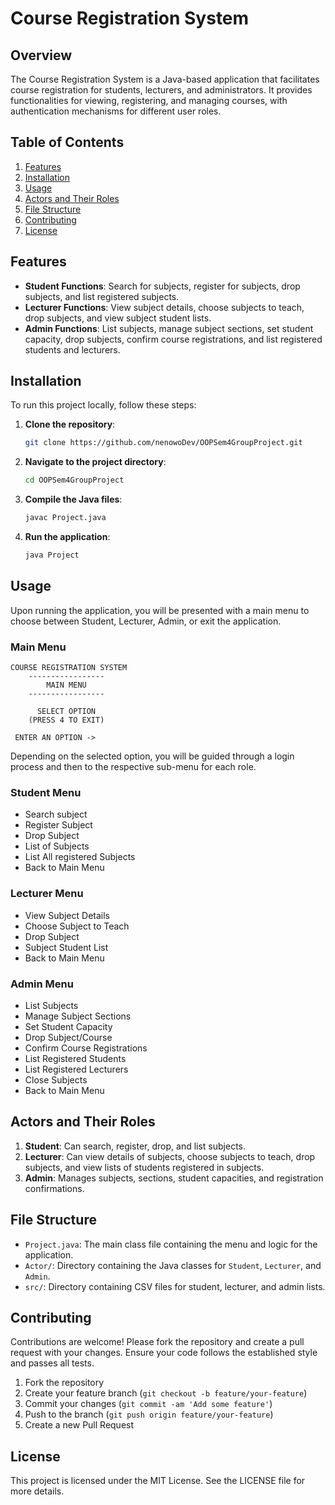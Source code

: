 <h1>Course Registration System</h1>

## Overview
The Course Registration System is a Java-based application that facilitates course registration for students, lecturers, and administrators. It provides functionalities for viewing, registering, and managing courses, with authentication mechanisms for different user roles.

## Table of Contents
1. [Features](#features)
2. [Installation](#installation)
3. [Usage](#usage)
4. [Actors and Their Roles](#actors-and-their-roles)
5. [File Structure](#file-structure)
6. [Contributing](#contributing)
7. [License](#license)

## Features
- **Student Functions**: Search for subjects, register for subjects, drop subjects, and list registered subjects.
- **Lecturer Functions**: View subject details, choose subjects to teach, drop subjects, and view subject student lists.
- **Admin Functions**: List subjects, manage subject sections, set student capacity, drop subjects, confirm course registrations, and list registered students and lecturers.

## Installation
To run this project locally, follow these steps:

1. **Clone the repository**:
    ```bash
    git clone https://github.com/nenowoDev/OOPSem4GroupProject.git
    ```

2. **Navigate to the project directory**:
    ```bash
    cd OOPSem4GroupProject
    ```

3. **Compile the Java files**:
    ```bash
    javac Project.java
    ```

4. **Run the application**:
    ```bash
    java Project
    ```

## Usage
Upon running the application, you will be presented with a main menu to choose between Student, Lecturer, Admin, or exit the application.

### Main Menu
    COURSE REGISTRATION SYSTEM
        -----------------
            MAIN MENU
        -----------------

          SELECT OPTION
        (PRESS 4 TO EXIT)

     ENTER AN OPTION -> 

Depending on the selected option, you will be guided through a login process and then to the respective sub-menu for each role.

### Student Menu
- Search subject
- Register Subject
- Drop Subject
- List of Subjects
- List All registered Subjects
- Back to Main Menu

### Lecturer Menu
- View Subject Details
- Choose Subject to Teach
- Drop Subject
- Subject Student List
- Back to Main Menu

### Admin Menu
- List Subjects
- Manage Subject Sections
- Set Student Capacity
- Drop Subject/Course
- Confirm Course Registrations
- List Registered Students
- List Registered Lecturers
- Close Subjects
- Back to Main Menu

## Actors and Their Roles
1. **Student**: Can search, register, drop, and list subjects.
2. **Lecturer**: Can view details of subjects, choose subjects to teach, drop subjects, and view lists of students registered in subjects.
3. **Admin**: Manages subjects, sections, student capacities, and registration confirmations.

## File Structure
- `Project.java`: The main class file containing the menu and logic for the application.
- `Actor/`: Directory containing the Java classes for `Student`, `Lecturer`, and `Admin`.
- `src/`: Directory containing CSV files for student, lecturer, and admin lists.

## Contributing
Contributions are welcome! Please fork the repository and create a pull request with your changes. Ensure your code follows the established style and passes all tests.

1. Fork the repository
2. Create your feature branch (`git checkout -b feature/your-feature`)
3. Commit your changes (`git commit -am 'Add some feature'`)
4. Push to the branch (`git push origin feature/your-feature`)
5. Create a new Pull Request

## License
This project is licensed under the MIT License. See the LICENSE file for more details.
